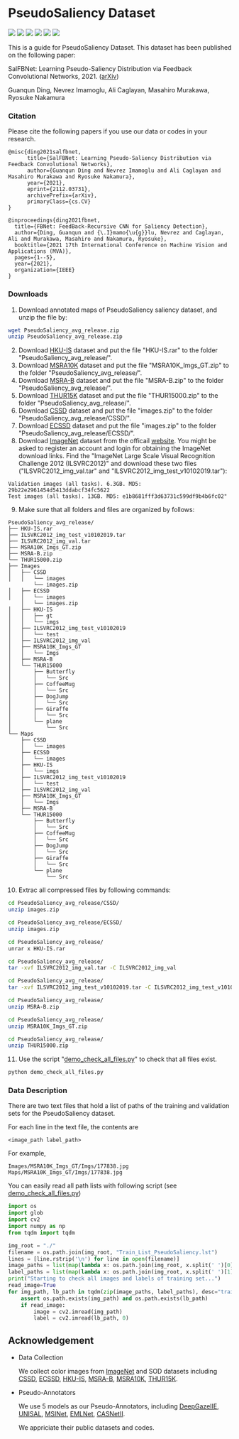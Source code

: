 # PseudoSaliency Dataset

![](https://img.shields.io/static/v1?label=dataset&message=PseudoSaliency&color=blue)
![](https://img.shields.io/static/v1?label=size&message=24.2GB&color=<COLOR>)
![](https://img.shields.io/static/v1?label=image-number&message=176,880&color=<COLOR>)
![](https://img.shields.io/static/v1?label=label-number&message=176,880&color=<COLOR>)
![](https://img.shields.io/static/v1?label=training&message=150,000&color=<COLOR>)
![](https://img.shields.io/static/v1?label=validation&message=26,880&color=<COLOR>)

This is a guide for PseudoSaliency Dataset. This dataset has been published on the following paper:

SalFBNet: Learning Pseudo-Saliency Distribution via Feedback Convolutional Networks, 2021. ([arXiv](https://arxiv.org/abs/2112.03731))

Guanqun Ding, Nevrez Imamoglu, Ali Caglayan, Masahiro Murakawa, Ryosuke Nakamura

### Citation
Please cite the following papers if you use our data or codes in your research.

```
@misc{ding2021salfbnet,
      title={SalFBNet: Learning Pseudo-Saliency Distribution via Feedback Convolutional Networks}, 
      author={Guanqun Ding and Nevrez Imamoglu and Ali Caglayan and Masahiro Murakawa and Ryosuke Nakamura},
      year={2021},
      eprint={2112.03731},
      archivePrefix={arXiv},
      primaryClass={cs.CV}
}

@inproceedings{ding2021fbnet,
  title={FBNet: FeedBack-Recursive CNN for Saliency Detection},
  author={Ding, Guanqun and {\.I}mamo{\u{g}}lu, Nevrez and Caglayan, Ali and Murakawa, Masahiro and Nakamura, Ryosuke},
  booktitle={2021 17th International Conference on Machine Vision and Applications (MVA)},
  pages={1--5},
  year={2021},
  organization={IEEE}
}
```

### Downloads
1. Download annotated maps of PseudoSaliency saliency dataset, and unzip the file by:
```sh
wget PseudoSaliency_avg_release.zip
unzip PseudoSaliency_avg_release.zip
```
2. Download [HKU-IS](https://i.cs.hku.hk/~gbli/deep_saliency.html) dataset and put the file "HKU-IS.rar" to the folder "PseudoSaliency_avg_release/".
3. Download [MSRA10K](https://mmcheng.net/msra10k/) dataset and put the file "MSRA10K_Imgs_GT.zip" to the folder "PseudoSaliency_avg_release/".
4. Download [MSRA-B](https://mmcheng.net/msra10k/) dataset and put the file "MSRA-B.zip" to the folder "PseudoSaliency_avg_release/".
5. Download [THUR15K](https://mmcheng.net/code-data/) dataset and put the file "THUR15000.zip" to the folder "PseudoSaliency_avg_release/".
6. Download [CSSD](https://www.cse.cuhk.edu.hk/leojia/projects/hsaliency/dataset.html) dataset and put the file "images.zip" to the folder "PseudoSaliency_avg_release/CSSD/".
7. Download [ECSSD](https://www.cse.cuhk.edu.hk/leojia/projects/hsaliency/dataset.html) dataset and put the file "images.zip" to the folder "PseudoSaliency_avg_release/ECSSD/".
8. Download [ImageNet](https://image-net.org/download.php) dataset from the officail [website](https://image-net.org/download.php). You might be asked to register an account and login for obtaining the ImageNet download links. Find the "ImageNet Large Scale Visual Recognition Challenge 2012 (ILSVRC2012)" and download these two files ("ILSVRC2012_img_val.tar" and "ILSVRC2012_img_test_v10102019.tar"):
```
Validation images (all tasks). 6.3GB. MD5: 29b22e2961454d5413ddabcf34fc5622
Test images (all tasks). 13GB. MD5: e1b8681fff3d63731c599df9b4b6fc02" 
```
9. Make sure that all folders and files are organized by follows:
```
PseudoSaliency_avg_release/  
├── HKU-IS.rar
├── ILSVRC2012_img_test_v10102019.tar
├── ILSVRC2012_img_val.tar
├── MSRA10K_Imgs_GT.zip
├── MSRA-B.zip
└── THUR15000.zip  
├── Images
│   ├── CSSD
│   │   └── images
        └── images.zip
│   ├── ECSSD
│   │   └── images
    │   └── images.zip
│   ├── HKU-IS
│   │   ├── gt
│   │   └── imgs
│   ├── ILSVRC2012_img_test_v10102019
│   │   └── test
│   ├── ILSVRC2012_img_val
│   ├── MSRA10K_Imgs_GT
│   │   └── Imgs
│   ├── MSRA-B
│   └── THUR15000
│       ├── Butterfly
│       │   └── Src
│       ├── CoffeeMug
│       │   └── Src
│       ├── DogJump
│       │   └── Src
│       ├── Giraffe
│       │   └── Src
│       └── plane
│           └── Src
└── Maps
    ├── CSSD
    │   └── images
    ├── ECSSD
    │   └── images
    ├── HKU-IS
    │   └── imgs
    ├── ILSVRC2012_img_test_v10102019
    │   └── test
    ├── ILSVRC2012_img_val
    ├── MSRA10K_Imgs_GT
    │   └── Imgs
    ├── MSRA-B
    └── THUR15000
        ├── Butterfly
        │   └── Src
        ├── CoffeeMug
        │   └── Src
        ├── DogJump
        │   └── Src
        ├── Giraffe
        │   └── Src
        └── plane
            └── Src
```
10. Extrac all compressed files by following commands:
```sh
cd PseudoSaliency_avg_release/CSSD/
unzip images.zip

cd PseudoSaliency_avg_release/ECSSD/
unzip images.zip

cd PseudoSaliency_avg_release/
unrar x HKU-IS.rar

cd PseudoSaliency_avg_release/
tar -xvf ILSVRC2012_img_val.tar -C ILSVRC2012_img_val

cd PseudoSaliency_avg_release/
tar -xvf ILSVRC2012_img_test_v10102019.tar -C ILSVRC2012_img_test_v10102019

cd PseudoSaliency_avg_release/
unzip MSRA-B.zip

cd PseudoSaliency_avg_release/
unzip MSRA10K_Imgs_GT.zip

cd PseudoSaliency_avg_release/
unzip THUR15000.zip
```
11. Use the script "[demo_check_all_files.py](https://github.com/gqding/SalFBNet/blob/main/Datasets/PseudoSaliency/demo_check_all_files.py)" to check that all files exist.  
```sh
python demo_check_all_files.py
```

### Data Description
There are two text files that hold a list of paths of the training and validation sets for the PseudoSaliency dataset.

For each line in the text file, the contents are
```
<image_path label_path>
```
For example,
```
Images/MSRA10K_Imgs_GT/Imgs/177838.jpg Maps/MSRA10K_Imgs_GT/Imgs/177838.jpg
```
You can easily read all path lists with following script (see [demo_check_all_files.py](https://github.com/gqding/SalFBNet/blob/main/Datasets/PseudoSaliency/demo_check_all_files.py))
```python
import os
import glob
import cv2
import numpy as np
from tqdm import tqdm

img_root = "./"
filename = os.path.join(img_root, "Train_List_PseudoSaliency.lst")
lines = [line.rstrip('\n') for line in open(filename)]
image_paths = list(map(lambda x: os.path.join(img_root, x.split(' ')[0]), lines))
label_paths = list(map(lambda x: os.path.join(img_root, x.split(' ')[1]), lines))
print("Starting to check all images and labels of training set...")
read_image=True
for img_path, lb_path in tqdm(zip(image_paths, label_paths), desc="training set", total=len(image_paths)):
    assert os.path.exists(img_path) and os.path.exists(lb_path)
    if read_image:
        image = cv2.imread(img_path)
        label = cv2.imread(lb_path, 0)
```

## Acknowledgement
- Data Collection

    We collect color images from [ImageNet](https://image-net.org/challenges/LSVRC/2012/index.php) and SOD datasets including [CSSD](https://www.cse.cuhk.edu.hk/leojia/projects/hsaliency/dataset.html), [ECSSD](https://www.cse.cuhk.edu.hk/leojia/projects/hsaliency/dataset.html), [HKU-IS](https://i.cs.hku.hk/~gbli/deep_saliency.html), [MSRA-B](https://mmcheng.net/msra10k/), [MSRA10K](https://mmcheng.net/msra10k/), [THUR15K](https://mmcheng.net/gsal/). 

- Pseudo-Annotators

    We use 5 models as our Pseudo-Annotators, including [DeepGazeIIE](https://github.com/matthias-k/DeepGaze), [UNISAL](https://github.com/rdroste/unisal), [MSINet](https://github.com/alexanderkroner/saliency), [EMLNet](https://github.com/SenJia/EML-NET-Saliency), [CASNetII](https://ncript.comp.nus.edu.sg/site/ncript-top/emotionalattention/).

    We appriciate their public datasets and codes.
